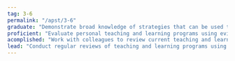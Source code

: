 ```yaml
---
tag: 3-6
permalink: "/apst/3-6"
graduate: "Demonstrate broad knowledge of strategies that can be used to evaluate teaching programs to improve student learning."
proficient: "Evaluate personal teaching and learning programs using evidence, including feedback from students and student assessment data, to inform planning."
acomplished: "Work with colleagues to review current teaching and learning programs using student feedback, student assessment data, knowledge of curriculum and workplace practices."
lead: "Conduct regular reviews of teaching and learning programs using multiple sources of evidence including: student assessment data, curriculum documents, teaching practices and feedback from parents/carers, students and colleagues."
---
```


